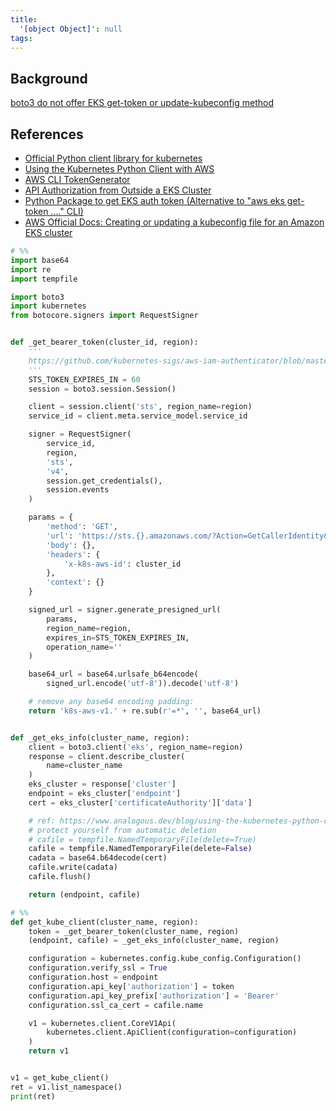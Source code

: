 ```yaml
---
title:
  '[object Object]': null
tags:
---
```


## Background

[boto3 do not offer EKS get-token or update-kubeconfig method](https://github.com/boto/boto3/issues/2309)

## References

- [Official Python client library for kubernetes](https://github.com/kubernetes-client/python)
- [Using the Kubernetes Python Client with AWS](https://www.analogous.dev/blog/using-the-kubernetes-python-client-with-aws/)
- [AWS CLI TokenGenerator](https://github.com/aws/aws-cli/blob/274ee71cb3180e557a54f9445cca2b6a7a998d24/awscli/customizations/eks/get_token.py#L90)
- [API Authorization from Outside a EKS Cluster](https://github.com/kubernetes-sigs/aws-iam-authenticator/blob/master/README.md#api-authorization-from-outside-a-cluster)
- [Python Package to get EKS auth token (Alternative to "aws eks get-token ...." CLI)](https://github.com/peak-ai/eks-token)
- [AWS Official Docs: Creating or updating a kubeconfig file for an Amazon EKS cluster](https://docs.aws.amazon.com/eks/latest/userguide/create-kubeconfig.html)

```python
# %%
import base64
import re
import tempfile

import boto3
import kubernetes
from botocore.signers import RequestSigner


def _get_bearer_token(cluster_id, region):
    '''
    https://github.com/kubernetes-sigs/aws-iam-authenticator/blob/master/README.md#api-authorization-from-outside-a-cluster
    '''
    STS_TOKEN_EXPIRES_IN = 60
    session = boto3.session.Session()

    client = session.client('sts', region_name=region)
    service_id = client.meta.service_model.service_id

    signer = RequestSigner(
        service_id,
        region,
        'sts',
        'v4',
        session.get_credentials(),
        session.events
    )

    params = {
        'method': 'GET',
        'url': 'https://sts.{}.amazonaws.com/?Action=GetCallerIdentity&Version=2011-06-15'.format(region),
        'body': {},
        'headers': {
            'x-k8s-aws-id': cluster_id
        },
        'context': {}
    }

    signed_url = signer.generate_presigned_url(
        params,
        region_name=region,
        expires_in=STS_TOKEN_EXPIRES_IN,
        operation_name=''
    )

    base64_url = base64.urlsafe_b64encode(
        signed_url.encode('utf-8')).decode('utf-8')

    # remove any base64 encoding padding:
    return 'k8s-aws-v1.' + re.sub(r'=*', '', base64_url)


def _get_eks_info(cluster_name, region):
    client = boto3.client('eks', region_name=region)
    response = client.describe_cluster(
        name=cluster_name
    )
    eks_cluster = response['cluster']
    endpoint = eks_cluster['endpoint']
    cert = eks_cluster['certificateAuthority']['data']

    # ref: https://www.analogous.dev/blog/using-the-kubernetes-python-client-with-aws/#now-tls
    # protect yourself from automatic deletion
    # cafile = tempfile.NamedTemporaryFile(delete=True)
    cafile = tempfile.NamedTemporaryFile(delete=False)
    cadata = base64.b64decode(cert)
    cafile.write(cadata)
    cafile.flush()

    return (endpoint, cafile)

# %%
def get_kube_client(cluster_name, region):
    token = _get_bearer_token(cluster_name, region)
    (endpoint, cafile) = _get_eks_info(cluster_name, region)

    configuration = kubernetes.config.kube_config.Configuration()
    configuration.verify_ssl = True
    configuration.host = endpoint
    configuration.api_key['authorization'] = token
    configuration.api_key_prefix['authorization'] = 'Bearer'
    configuration.ssl_ca_cert = cafile.name

    v1 = kubernetes.client.CoreV1Api(
        kubernetes.client.ApiClient(configuration=configuration)
    )
    return v1


v1 = get_kube_client()
ret = v1.list_namespace()
print(ret)
```
